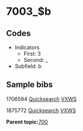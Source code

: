 # 7003\_$b

## Codes

-   Indicators
    -   First: 3
    -   Second: \_
-   Subfield: b

## Sample bibs

1706594 [Quicksearch](https://search.library.yale.edu/catalog/1706594) [VXWS](http://prodorbis.library.yale.edu:7014/vxws/GetHoldingsService?bibId=1706594)

1875772 [Quicksearch](https://search.library.yale.edu/catalog/1875772) [VXWS](http://prodorbis.library.yale.edu:7014/vxws/GetHoldingsService?bibId=1875772)

**Parent topic:**[700](../../tags/700/700.md)

